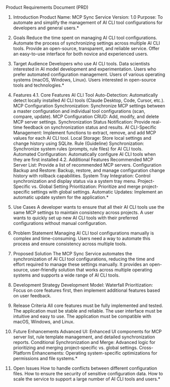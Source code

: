 Product Requirements Document (PRD)
1. Introduction
Product Name: MCP Sync Service
Version: 1.0
Purpose: To automate and simplify the management of AI CLI tool configurations for developers and general users.*
2. Goals
Reduce the time spent on managing AI CLI tool configurations.
Automate the process of synchronizing settings across multiple AI CLI tools.
Provide an open-source, transparent, and reliable service.
Offer an easy-to-use interface for both novice and experienced users.
3. Target Audience
Developers who use AI CLI tools.
Data scientists interested in AI model development and experimentation.
Users who prefer automated configuration management.
Users of various operating systems (macOS, Windows, Linux).
Users interested in open-source tools and technologies.*
4. Features
4.1. Core Features
AI CLI Tool Auto-Detection: Automatically detect locally installed AI CLI tools (Claude Desktop, Code, Cursor, etc.).
MCP Configuration Synchronization: Synchronize MCP settings between a master configuration and individual tool configurations (scan, compare, update).
MCP Configuration CRUD: Add, modify, and delete MCP server settings.
Synchronization Status Notification: Provide real-time feedback on synchronization status and results.
AI CLI-Specific Management: Implement functions to extract, remove, and add MCP values for each AI CLI tool.
Local Storage: Store local settings and change history using SQLite.
Rule (Guideline) Synchronization: Synchronize system rules (prompts, rule files) for AI CLI tools.
Automated Configuration: Automatically configure AI CLI tools when they are first installed
4.2. Additional Features
Recommended MCP Server List: Provide a list of recommended MCP servers.
Configuration Backup and Restore: Backup, restore, and manage configuration change history with rollback capabilities.
System Tray Integration: Control synchronization and display status via a system tray menu.
Project-Specific vs. Global Setting Prioritization: Prioritize and merge project-specific settings with global settings.
Automatic Updates: Implement an automatic update system for the application.*
5. Use Cases
A developer wants to ensure that all their AI CLI tools use the same MCP settings to maintain consistency across projects.
A user wants to quickly set up new AI CLI tools with their preferred configurations without manual configuration.
6. Problem Statement
Managing AI CLI tool configurations manually is complex and time-consuming. Users need a way to automate this process and ensure consistency across multiple tools.

7. Proposed Solution
The MCP Sync Service automates the synchronization of AI CLI tool configurations, reducing the time and effort required to manage these settings manually. It provides an open-source, user-friendly solution that works across multiple operating systems and supports a wide range of AI CLI tools.

8. Development Strategy
Development Model: Waterfall
Prioritization: Focus on core features first, then implement additional features based on user feedback.
9. Release Criteria
All core features must be fully implemented and tested.
The application must be stable and reliable.
The user interface must be intuitive and easy to use.
The application must be compatible with macOS, Windows, and Linux.
10. Future Enhancements
Advanced UI: Enhanced UI components for MCP server list, rule template management, and detailed synchronization reports.
Conditional Synchronization and Merge: Advanced logic for prioritizing and merging project-specific vs. global settings.
Cross-Platform Enhancements: Operating system-specific optimizations for permissions and file systems.*
11. Open Issues
How to handle conflicts between different configuration files.
How to ensure the security of sensitive configuration data.
How to scale the service to support a large number of AI CLI tools and users.*